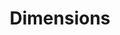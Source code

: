 ---
layout: default
bigquery: https://console.cloud.google.com/bigquery?p=covid-19-dimensions-ai&page=table&d=data&t=publications
contributors: Digital Science, https://www.digital-science.com/
cost: Free for personal, non-commercial use.
description: Dimensions contains more than 100 million publications, ranging from
  articles published in scholarly journals, books and book chapters, to preprints
  and conference proceedings. All publications are contextualized with linked data
  sets, funding, publications, patents, clinical trials, and policy documents. You
  can also view associated categories, funders, institutions, and researcher profiles.
documentation: https://docs.dimensions.ai/bigquery/index.html
last_edit: Mon, 04 Apr 2022 19:04:00 GMT
location: https://www.dimensions.ai/products/free/
maintained_by: Digital Science, https://www.digital-science.com/
schema_fields: '[''category_sdg'', ''expiration_date'', ''associated_publication_id'',
  ''acknowledgements'', ''gender'', ''conditions'', ''funder_org_state_codes'', ''associated_publication_doi'',
  ''subtitles'', ''date'', ''citations'', ''category_hrcs_rac'', ''cpc'', ''researcher_ids'',
  ''organisation_details'', ''research_org_state_names'', ''phase'', ''registry'',
  ''family_id'', ''original_assignee_countries'', ''resulting_publication_doi'', ''filing_date'',
  ''family_members_ids'', ''investigators'', ''concepts'', ''mesh_headings'', ''granted_year'',
  ''family_count'', ''established'', ''funder_org_countries'', ''status'', ''inventor_names'',
  ''funding_cny'', ''year'', ''research_org_countries'', ''current_assignee_orgs'',
  ''pages'', ''resulting_publication_ids'', ''original_assignee'', ''associated_publication_arxiv_id'',
  ''journal_lists'', ''category_icrp_ct'', ''altmetrics'', ''acronyms'', ''supporting_grant_ids'',
  ''mesh_terms'', ''publisher'', ''start_date'', ''research_org_cities'', ''priority_date'',
  ''abstract'', ''category_for'', ''labels'', ''links'', ''filing_year'', ''types'',
  ''date_imported_gbq'', ''relationships'', ''funder_countries'', ''cited_by_ids'',
  ''category_rcdc'', ''category_hrcs_hc'', ''associated_grant_ids'', ''legal_status'',
  ''granted_date'', ''isbn'', ''research_org_city_names'', ''repository_id'', ''proceedings_title'',
  ''conference'', ''categories'', ''description'', ''funding_nzd'', ''funding_amount'',
  ''email_address'', ''volume'', ''original_abstract'', ''name'', ''embargo_date'',
  ''funding_eur'', ''authors'', ''journal'', ''book_title'', ''funding_gbp'', ''arxiv_id'',
  ''current_assignee_countries'', ''funding_aud'', ''publication_date'', ''source_id'',
  ''repository_url'', ''funder_orgs'', ''category_icrp_cso'', ''end_year'', ''original_assignee_orgs'',
  ''parent_id'', ''address'', ''type'', ''assignee_orgs'', ''aliases'', ''pmcid'',
  ''editors'', ''funding_jpy'', ''start_year'', ''date_normal'', ''assignee_countries'',
  ''grant_number'', ''funding_currency'', ''funding_details'', ''funder_org_cities'',
  ''category_bra'', ''date_modified'', ''language'', ''license'', ''open_access_categories_v2'',
  ''title'', ''funding_chf'', ''publication_year'', ''funder_org_acronyms'', ''citations_count'',
  ''brief_title'', ''open_access_categories'', ''category_hra'', ''doi'', ''repository_name'',
  ''interventions'', ''current_assignee'', ''pmid'', ''funding_cad'', ''id'', ''filing_status'',
  ''funding_usd'', ''external_ids'', ''eisbn'', ''wikipedia_url'', ''active_years'',
  ''kind'', ''priority_year'', ''foa_number'', ''acronym'', ''clinical_trial_ids'',
  ''date_online'', ''reference_ids'', ''expiration_year'', ''date_print'', ''issue'',
  ''research_org_country_names'', ''end_date'', ''research_orgs'', ''application_number'',
  ''created_date'', ''jurisdiction'', ''associated_publication_pmid'', ''book_series_title'',
  ''publication_ids'', ''legal_events'', ''metrics'', ''date_inserted'', ''funder_org'',
  ''patent_ids'', ''ipcr'', ''citation_string'', ''category_uoa'', ''original_title'',
  ''linkout'', ''research_org_state_codes'']'
shortname: dimensions
tags:
- scholarly literature
- patents
- funding
- clinical trials
- academic profiles
terms_of_use: 'Use of both the Dimensions COVID-19 dataset and full Dimensions dataset
  are subject to the Dimensions Terms of use: https://www.dimensions.ai/policies-terms-legal '
title: Dimensions
uuid: dcff88bd-fe6b-4fdb-8159-809bf9d7bc1c
---